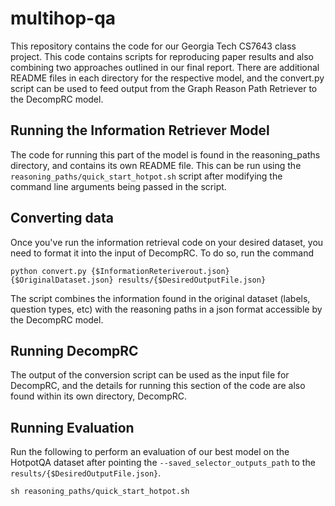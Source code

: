 # multihop-qa

This repository contains the code for our Georgia Tech CS7643 class project. This code contains scripts for reproducing paper results and also combining two approaches outlined in our final report. There are additional README files in each directory for the respective model, and the convert.py script can be used to feed output from the Graph Reason Path Retriever to the DecompRC model.

## Running the Information Retriever Model

The code for running this part of the model is found in the reasoning_paths directory, and contains its own README file. This can be run using the `reasoning_paths/quick_start_hotpot.sh` script after modifying the command line arguments being passed in the script.

## Converting data

Once you've run the information retrieval code on your desired dataset, you need to format it into the input of DecompRC. To do so, run the command

`python convert.py {$InformationReteriverout.json} {$OriginalDataset.json} results/{$DesiredOutputFile.json}`

The script combines the information found in the original dataset (labels, question types, etc) with the reasoning paths in a json format accessible by the DecompRC model.

## Running DecompRC

The output of the conversion script can be used as the input file for DecompRC, and the details for running this section of the code are also found within its own directory, DecompRC.

## Running Evaluation

Run the following to perform an evaluation of our best model on the HotpotQA dataset after pointing the `--saved_selector_outputs_path` to the `results/{$DesiredOutputFile.json}`.

```
sh reasoning_paths/quick_start_hotpot.sh
```